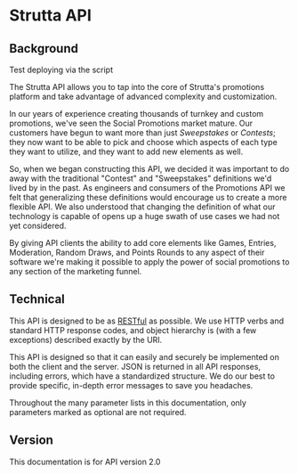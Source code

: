 # Strutta API

## Background

Test deploying via the script

The Strutta API allows you to tap into the core of Strutta's promotions platform and take advantage of advanced complexity and customization.

In our years of experience creating thousands of turnkey and custom promotions, we've seen the Social Promotions market mature. Our customers have begun to want more than just _Sweepstakes_ or _Contests_; they now want to be able to pick and choose which aspects of each type they want to utilize, and they want to add new elements as well.

So, when we began constructing this API, we decided it was important to do away with the traditional "Contest" and "Sweepstakes" definitions we'd lived by in the past. As engineers and consumers of the Promotions API we felt that generalizing these definitions would encourage us to create a more flexible API. We also understood that changing the definition of what our technology is capable of opens up a huge swath of use cases we had not yet considered.

By giving API clients the ability to add core elements like Games, Entries, Moderation, Random Draws, and Points Rounds to any aspect of their software we're making it possible to apply the power of social promotions to any section of the marketing funnel.

## Technical

This API is designed to be as [RESTful](http://en.wikipedia.org/wiki/Representational_state_transfer) as possible.
We use HTTP verbs and standard HTTP response codes, and object hierarchy is (with a few exceptions) described exactly by the URI.

This API is designed so that it can easily and securely be implemented on both the client and the server.
JSON is returned in all API responses, including errors, which have a standardized structure.
We do our best to provide specific, in-depth error messages to save you headaches.

Throughout the many parameter lists in this documentation, only parameters marked as optional are not required.

## Version

This documentation is for API version 2.0

